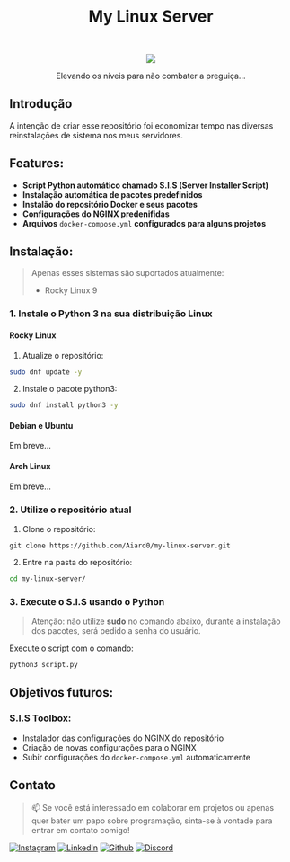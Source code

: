 <h1 align="center"> My Linux Server </h1> <br>
<p align="center">
<img src="https://media2.giphy.com/media/v1.Y2lkPTc5MGI3NjExdXBzZmlhYmdseHM3bXN6M3dzaDF6ajBncXB5MHA3bGpkOGN4eW9hbCZlcD12MV9pbnRlcm5hbF9naWZfYnlfaWQmY3Q9Zw/3og0ICG4WxdKSRzE3K/giphy.webp">
 <p align="center">Elevando os níveis para não combater a preguiça...</p>
</p>

## Introdução
A intenção de criar esse repositório foi economizar tempo nas diversas reinstalações de sistema nos meus servidores. 

## Features:

- __Script Python automático chamado S.I.S (Server Installer Script)__
- __Instalação automática de pacotes predefinidos__
- __Instalão do repositório Docker e seus pacotes__
- __Configurações do NGINX predenifidas__
- __Arquivos__ ```docker-compose.yml``` __configurados para alguns projetos__

## Instalação:

> Apenas esses sistemas são suportados atualmente:
> - Rocky Linux 9

### 1. Instale o Python 3 na sua distribuição Linux

#### Rocky Linux
1. Atualize o repositório:
```bash
sudo dnf update -y
```
2. Instale o pacote python3:
```bash
sudo dnf install python3 -y
```

#### Debian e Ubuntu
Em breve...


#### Arch Linux
Em breve...

### 2. Utilize o repositório atual
1. Clone o repositório:
```
git clone https://github.com/Aiard0/my-linux-server.git
```
2. Entre na pasta do repositório:
```bash
cd my-linux-server/
```

### 3. Execute o S.I.S usando o Python

> Atenção: não utilize __sudo__ no comando abaixo, durante a instalação dos pacotes, será pedido a senha do usuário.

Execute o script com o comando:
```bash
python3 script.py
```

## Objetivos futuros:

### S.I.S Toolbox:
- Instalador das configurações do NGINX do repositório
- Criação de novas configurações para o NGINX
- Subir configurações do ```docker-compose.yml``` automaticamente

## Contato
> 📫 Se você está interessado em colaborar em projetos ou apenas quer bater um papo sobre programação, sinta-se à vontade para entrar em contato comigo!

[![Instagram](https://img.shields.io/badge/Instagram-E4405F?style=for-the-badge&logo=instagram&logoColor=white)](https://www.instagram.com/abdonwerner/) [![LinkedIn](https://img.shields.io/badge/LinkedIn-0077B5?style=for-the-badge&logo=linkedin&logoColor=white)](https://www.linkedin.com/in/abdon-werner-454aa6299) [![Github](https://img.shields.io/badge/Github-000000?style=for-the-badge&logo=github&logoColor=white)](https://github.com/Aiard0) [![Discord](https://img.shields.io/badge/Discord-7289DA?style=for-the-badge&logo=discord&logoColor=white)](https://discordapp.com/users/378889299250249728)

